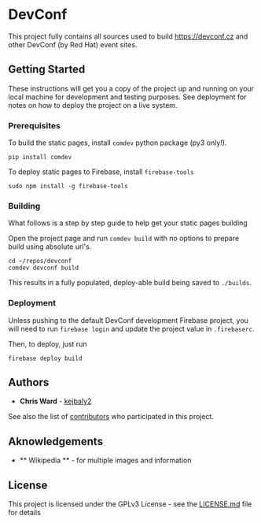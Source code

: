 # DevConf

This project fully contains all sources used to build https://devconf.cz and other DevConf (by Red Hat) event sites.

## Getting Started

These instructions will get you a copy of the project up and running on your local machine for development and testing purposes. See deployment for notes on how to deploy the project on a live system.

### Prerequisites

To build the static pages, install `comdev` python package (py3 only!).

```
pip install comdev
```

To deploy static pages to Firebase, install `firebase-tools`

```
sudo npm install -g firebase-tools
```

### Building

What follows is a step by step guide to help get your static pages building

Open the project page and run `comdev build` with no options to prepare build using absolute url's.

```
cd ~/repos/devconf
comdev devconf build
```

This results in a fully populated, deploy-able build being saved to `./builds`.

### Deployment

Unless pushing to the default DevConf development Firebase project, you will need to
run `firebase login` and update the project value in `.firebaserc`.

Then, to deploy, just run

```
firebase deploy build
```

## Authors

* **Chris Ward** - [kejbaly2](https://github.com/kejbaly2)

See also the list of [contributors](https://github.com/devconfcz/devconf/contributors) who participated in this project.

## Aknowledgements

* ** Wikipedia ** - for multiple images and information

## License

This project is licensed under the GPLv3 License - see the [LICENSE.md](LICENSE) file for details
